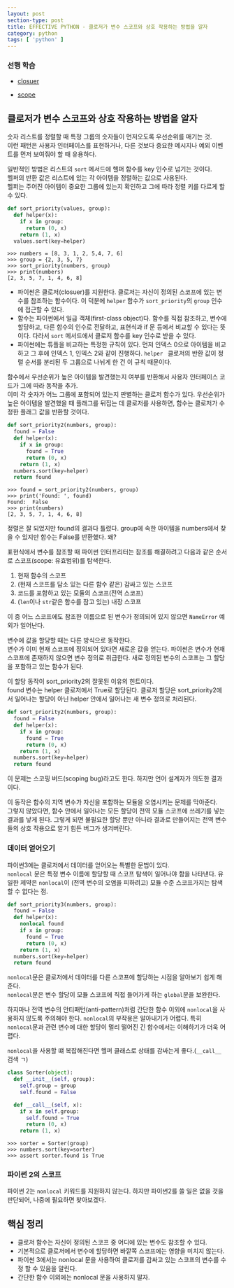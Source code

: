 ```yaml
---
layout: post
section-type: post
title: EFFECTIVE PYTHON - 클로저가 변수 스코프와 상호 작용하는 방법을 알자
category: python
tags: [ 'python' ]
---
```


### 선행 학습
- [closuer](https://github.com/KimDoKy/study/blob/jupyter/jupyter/python/Closure.ipynb)  

- [scope](https://github.com/KimDoKy/study/blob/jupyter/jupyter/python/scope.ipynb)

## 클로저가 변수 스코프와 상호 작용하는 방법을 알자

숫자 리스트를 정렬할 때 특정 그룹의 숫자들이 먼저오도록 우선순위를 매기는 것.  
이런 패턴은 사용자 인터페이스를 표현하거나, 다른 것보다 중요한 메시지나 예외 이벤트를 먼저 보여줘야 할 때 유용하다.  

일반적인 방법은 리스트의 `sort` 메서드에 헬퍼 함수를 key 인수로 넘기는 것이다.  
헬퍼의 반환 값은 리스트에 있는 각 아이템을 정렬하는 값으로 사용된다.  
헬퍼는 주어진 아이템이 중요한 그룹에 있는지 확인하고 그에 따라 정렬 키를 다르게 할 수 있다.

```python
def sort_priority(values, group):
  def helper(x):
    if x in group:
      return (0, x)
    return (1, x)
  values.sort(key=helper)
```

```
>>> numbers = [8, 3, 1, 2, 5,4, 7, 6]
>>> group = {2, 3, 5, 7}
>>> sort_priority(numbers, group)
>>> print(numbers)
[2, 3, 5, 7, 1, 4, 6, 8]
```

- 파이썬은 클로저(closuer)를 지원한다. 클로저는 자신이 정의된 스코프에 있는 변수를 참조하는 함수이다. 이 덕분에 `helper` 함수가 `sort_priority`의 `group` 인수에 접근할 수 있다.
- 함수는 파이썬에서 일급 객체(first-class object)다. 함수를 직접 참조하고, 변수에 할당하고, 다른 함수의 인수로 전달하고, 표현식과 if 문 등에서 비교할 수 있다는 뜻이다. 다라서 `sort` 메서드에서 클로저 함수를 key 인수로 받을 수 있다.
- 파이썬에는 튜플을 비교하는 특정한 규칙이 있다. 먼저 인덱스 0으로 아이템을 비교하고 그 후에 인덱스 1, 인덱스 2와 같이 진행하다. `helper ` 클로저의 반환 값이 정렬 순서를 분리된 두 그룹으로 나뉘게 한 건 이 규칙 때문이다.

함수에서 우선순위가 높은 아이템을 발견했는지 여부를 반환해서 사용자 인터페이스 코드가 그에 따라 동작을 추가.  
이미 각 숫자가 어느 그룹에 포함되어 있는지 판별하는 클로저 함수가 있다. 우선순위가 높은 아이템을 발견했을 때 플래그를 뒤집는 데 클로저를 사용하면, 함수는 클로저가 수정한 플래그 값을 반환할 것이다.

```python
def sort_priority2(numbers, group):
  found = False
  def helper(x):
    if x in group:
      found = True
      return (0, x)
    return (1, x)
  numbers.sort(key=helper)
  return found
```

```
>>> found = sort_priority2(numbers, group)
>>> print('Found: ', found)
Found:  False
>>> print(numbers)
[2, 3, 5, 7, 1, 4, 6, 8]
```

정렬은 잘 되었지만 found의 결과다 틀렸다. group에 속한 아이템을 numbers에서 찾을 수 있지만 함수는 False를 반환했다. 왜?

표현식에서 변수를 참조할 때 파이썬 인터프리터는 참조를 해결하려고 다음과 같은 순서로 스코프(scope: 유효범위)를 탐색한다.

1. 현재 함수의 스코프
2. (현재 스코프를 담소 있는 다른 함수 같은) 감싸고 있는 스코프
3. 코드를 포함하고 있는 모듈의 스코프(전역 스코프)
4. (`len`이나 `str`같은 함수를 잠고 있는) 내장 스코프

이 중 어느 스코프에도 참조한 이름으로 된 변수가 정의되어 있지 않으면 `NameError` 예외가 일어난다.  

변수에 값을 할당할 때는 다른 방식으로 동작한다.  
변수가 이미 현재 스코프에 정의되어 있다면 새로운 값을 얻는다. 파이썬은 변수가 현재 스코프에 존재하지 않으면 변수 정의로 취급한다. 새로 정의된 변수의 스코프는 그 할당을 포함하고 있는 함수가 된다.  

이 할당 동작이 sort_priority2의 잘못된 이유의 힌트이다.  
found 변수는 helper 클로저에서 True로 할당된다. 클로저 할당은 sort_priority2에서 일어나는 할당이 아닌 helper 안에서 일어나는 새 변수 정의로 처리된다.

```python
def sort_priority2(numbers, group):
  found = False
  def helper(x):
    if x in group:
      found = True
      return (0, x)
    return (1, x)
  numbers.sort(key=helper)
  return found
```

이 문제는 스코핑 버드(scoping bug)라고도 한다. 하지만 언어 설계자가 의도한 결과이다.  

이 동작은 함수의 지역 변수가 자신을 포함하는 모듈을 오염시키는 문제를 막아준다.  
그렇지 않았다면, 함수 안에서 일어나는 모든 할당이 전역 모듈 스코프에 쓰레기를 넣는 결과를 낳게 된다. 그렇게 되면 불필요한 할당 뿐만 아니라 결과로 만들어지는 전역 변수들의 상호 작용으로 알기 힘든 버그가 생겨버린다.

### 데이터 얻어오기
파이썬3에는 클로저에서 데이터를 얻어오는 특별한 문법이 있다.  
`nonlocal` 문은 특정 변수 이름에 할당할 때 스코프 탐색이 일어나야 함을 나타낸다. 유일한 제약은 `nonlocal`이 (전역 변수의 오염을 피하려고) 모듈 수준 스코프가지는 탐색할 수 없다는 점.

```python
def sort_priority3(numbers, group):
  found = False
  def helper(x):
    nonlocal found
    if x in group:
      found = True
      return (0, x)
    return (1, x)
  numbers.sort(key=helper)
  return found
```

`nonlocal`문은 클로저에서 데이터를 다른 스코프에 할당하는 시점을 알아보기 쉽게 해준다.  
`nonlocal`문은 변수 할당이 모듈 스코프에 직접 들어가게 하는 `global`문을 보완한다.  

하지마나 전역 변수의 안티패턴(anti-pattern)처럼 간단한 함수 이외에 `nonlocal`을 사용하지 않도록 주의해야 한다. `nonlocal`의 부작용은 알아내기가 어렵다. 특히 `nonlocal`문과 관련 변수에 대한 할당이 멀리 떨어진 긴 함수에서는 이해하기가 더욱 어렵다.  

`nonlocal`을 사용할 떄 복잡해진다면 헬퍼 클래스로 상태를 감싸는게 좋다.(`__call__` 검색 ㄱ)

```python
class Sorter(object):
  def __init__(self, group):
    self.group = group
    self.found = False

  def __call__(self, x):
    if x in self.group:
      self.found = True
      return (0, x)
    return (1, x)
```

```
>>> sorter = Sorter(group)
>>> numbers.sort(key=sorter)
>>> assert sorter.found is True
```

### 파이썬 2의 스코프
파이썬 2는 `nonlocal` 키워드를 지원하지 않는다. 하지만 파이썬2를 쓸 일은 없을 것을 판단되어, 나중에 필요하면 찾아보겠다.

## 핵심 정리

- 클로저 함수는 자신이 정의된 스코프 중 어디에 있는 변수도 참조할 수 있다.
- 기본적으로 클로저에서 변수에 할당하면 바깥쪽 스코프에는 영향을 미치지 않는다.
- 파이썬 3에서는 nonlocal 문을 사용하여 클로저를 감싸고 있는 스코프의 변수를 수정 할 수 있음을 알린다.
- 간단한 함수 이외에는 nonlocal 문을 사용하지 말자.
